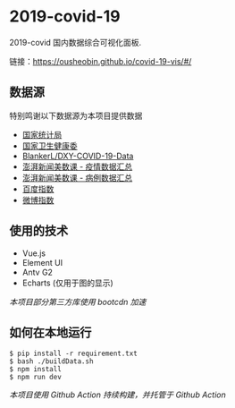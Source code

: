 # 2019-covid-19

2019-covid 国内数据综合可视化面板. 

链接：https://ousheobin.github.io/covid-19-vis/#/

## 数据源
特别鸣谢以下数据源为本项目提供数据

- [国家统计局](http://data.stats.gov.cn/)
- [国家卫生健康委](http://www.nhc.gov.cn/)
- [BlankerL/DXY-COVID-19-Data](https://github.com/BlankerL/DXY-COVID-19-Data)
- [澎湃新闻美数课 - 疫情数据汇总](https://github.com/839-Studio/Novel-Coronavirus-Updates)
- [澎湃新闻美数课 - 病例数据汇总](https://github.com/839-Studio/Noval-Coronavirus-763-Cases)
- [百度指数](http://index.baidu.com/)
- [微博指数](https://data.weibo.com/index)

## 使用的技术
- Vue.js
- Element UI
- Antv G2
- Echarts (仅用于图的显示)

*本项目部分第三方库使用 bootcdn 加速*

## 如何在本地运行
``` shell
$ pip install -r requirement.txt
$ bash ./buildData.sh
$ npm install
$ npm run dev
```

*本项目使用 Github Action 持续构建，并托管于 Github Action*
